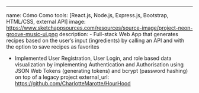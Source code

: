 ---
name: Cómo Como
tools: [React.js, Node.js,
 Express.js, Bootstrap, HTML/CSS, external API]
image: https://www.sketchappsources.com/resources/source-image/project-neon-groove-music-ui.png
description: - Full-stack Web App that generates recipes based on
 the user’s input (ingredients) by calling an API
 and with the option to save recipes as favorites
 - Implemented User Registration, User Login, and role
 based data visualization by implementing Authentication and Authorisation using JSON Web Tokens (generating tokens) and bcrypt (password hashing) on top of a legacy project
external_url: https://github.com/CharlotteMarotte/HourHood
